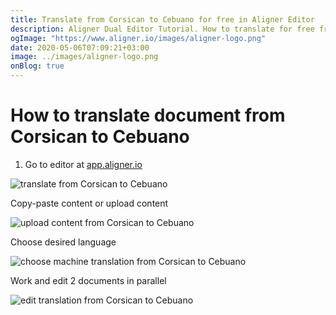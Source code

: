 ```yaml
---
title: Translate from Corsican to Cebuano for free in Aligner Editor
description: Aligner Dual Editor Tutorial. How to translate for free from Corsican to Cebuano. Aligner is multilingual document management platform. 
ogImage: "https://www.aligner.io/images/aligner-logo.png"
date: 2020-05-06T07:09:21+03:00
image: ../images/aligner-logo.png
onBlog: true
---
```


# How to translate document from Corsican to Cebuano

1. Go to editor at [app.aligner.io](https://app.aligner.io "Aligner App web page")

![translate from Corsican to Cebuano](../aligner-blank-editor.png "translate from Corsican to Cebuano")

Copy-paste content or upload content

![upload content from Corsican to Cebuano](../aligner-uploaded-document.png "upload content from Corsican to Cebuano")

Choose desired language

![choose machine translation from Corsican to Cebuano](../aligner-language-dropdown.png "choose machine translation from Corsican to Cebuano")

Work and edit 2 documents in parallel

![edit translation from Corsican to Cebuano](../aligner-double-sitded-editor.png "edit translation from Corsican to Cebuano")

